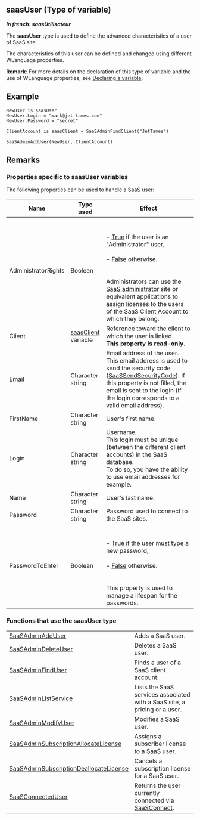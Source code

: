 
## saasUser (Type of variable)

***In french: saasUtilisateur***
				



<a name="XUse"></a>
<a name="Use"></a>
<a name="description"></a>
The **saasUser** type is used to define the advanced characteristics of a user of SaaS site. 

The characteristics of this user can be defined and changed using different WLanguage properties. 

**Remark**: For more details on the declaration of this type of variable and the use of WLanguage properties, see [Declaring a variable](../Motscles/1514032.md).
<a name="Example1"></a>
<a name="sample_code"></a>

## Example


```wl
NewUser is saasUser
NewUser.Login = "mark@jet-tames.com"
NewUser.Password = "secret"

ClientAccount is saasClient = SaaSAdminFindClient("JetTames")

SaaSAdminAddUser(NewUser, ClientAccount)
```

<a name="NOTE0"></a>
<a name="NOTE0_1"></a>

## Remarks


### Properties specific to saasUser variables
<a name="properties_specific_saasuser_variables_ELTPARAGRAPHE000030"></a>

The following properties can be used to handle a SaaS user:

| **Name** | **Type used** | **Effect** |
| --- | --- | --- |
| AdministratorRights | Boolean | <br><br>- <u><u><u><u>True</u></u></u></u> if the user is an "Administrator" user,<br><br>- <u><u><u><u>False</u></u></u></u> otherwise. <br><br><br>Administrators can use the [SaaS administrator](../SaaSAdminWeb/1600000.md) site or equivalent applications to assign licenses to the users of the SaaS Client Account to which they belong. |
| Client | [saasClient](../WDLang3/1000019072.md) variable | Reference toward the client to which the user is linked.<br>**This property is read-only**. |
| Email | Character string | Email address of the user. <br>This email address is used to send the security code ([SaaSSendSecurityCode](../WDLang3/1000022528.md)). If this property is not filled, the email is sent to the login (if the login corresponds to a valid email address).  |
| FirstName | Character string | User's first name. |
| Login | Character string | Username.<br>This login must be unique (between the different client accounts) in the SaaS database.<br>To do so, you have the ability to use email addresses for example. |
| Name | Character string | User's last name. |
| Password | Character string | Password used to connect to the SaaS sites. |
| PasswordToEnter | Boolean | <br><br>- <u><u><u><u>True</u></u></u></u> if the user must type a new password,<br><br>- <u><u><u><u>False</u></u></u></u> otherwise. <br><br><br>This property is used to manage a lifespan for the passwords. |


<a name="NOTE0_2"></a>


### Functions that use the saasUser type
<a name="functions_that_use_the_saasuser_type_ELTPARAGRAPHE000130"></a>




|   |   |
| --- | --- |
| [SaaSAdminAddUser](../WDLang3/1000019120.md) | Adds a SaaS user. |
| [SaaSAdminDeleteUser](../WDLang3/1000019123.md) | Deletes a SaaS user. |
| [SaaSAdminFindUser](../WDLang3/1000019124.md) | Finds a user of a SaaS client account. |
| [SaaSAdminListService](../WDLang3/1000019111.md) | Lists the SaaS services associated with a SaaS site, a pricing or a user. |
| [SaaSAdminModifyUser](../WDLang3/1000019122.md) | Modifies a SaaS user. |
| [SaaSAdminSubscriptionAllocateLicense](../WDLang3/1000019139.md) | Assigns a subscriber license to a SaaS user. |
| [SaaSAdminSubscriptionDeallocateLicense](../WDLang3/1000019140.md) | Cancels a subscription license for a SaaS user. |
| [SaaSConnectedUser](../WDLang3/1000019461.md) | Returns the user currently connected via [SaaSConnect](../WDLang3/1000018959.md). |






